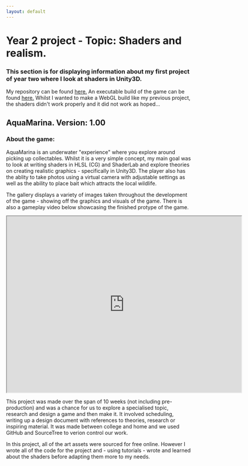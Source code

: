 ```yaml
---
layout: default
---
```


# Year 2 project - Topic: Shaders and realism.
### This section is for displaying information about my first project of year two where I look at shaders in Unity3D.

My repository can be found [here.](https://https://github.com/ElliotEserin/IncrediblySuperRealisticUnderwaterThingy) 
An executable build of the game can be found [here.](https://drive.google.com/file/d/1fzSqJGvuwZo03iZqsWkcXpnDXYdiKFez/view?usp=sharing)
Whilst I wanted to make a WebGL build like my previous project, the shaders didn't work properly and it did not work as hoped...
<br>
## AquaMarina. Version: 1.00 
### About the game:

AquaMarina is an underwater "experience" where you explore around picking up collectables. Whilst it is a very simple concept, my main goal was to look at writing shaders in HLSL (CG) and ShaderLab and explore theories on creating realistic graphics - specifically in Unity3D. 
The player also has the ablity to take photos using a virtual camera with adjustable settings as well as the ability to place bait which attracts the local wildlife.

The gallery displays a variety of images taken throughout the development of the game - showing off the graphics and visuals of the game.
There is also a gameplay video below showcasing the finished protype of the game.

<iframe src="https://drive.google.com/file/d/1n0wH2seNwDF3Q9B91Ae4-smTsrVYeolm/preview" width="640" height="480"></iframe>

This project was made over the span of 10 weeks (not including pre-production) and was a chance for us to explore a specialised topic, research and design a game and then make it. It involved scheduling, writing up a design document with references to theories, research or inspiring material. It was made between college and home and we used GitHub and SourceTree to verion control our work. 

In this project, all of the art assets were sourced for free online. However I wrote all of the code for the project and - using tutorials - wrote and learned about the shaders before adapting them more to my needs.
